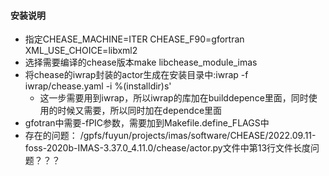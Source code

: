 #### 安装说明
- 指定CHEASE_MACHINE=ITER CHEASE_F90=gfortran  XML_USE_CHOICE=libxml2
- 选择需要编译的chease版本make libchease_module_imas
- 将chease的iwrap封装的actor生成在安装目录中:iwrap -f iwrap/chease.yaml -i  %(installdir)s'
    - 这一步需要用到iwrap，所以iwrap的库加在builddepence里面，同时使用的时候又需要，所以同时加在dependce里面
- gfotran中需要-fPIC参数，需要加到Makefile.define_FLAGS中
- 存在的问题： /gpfs/fuyun/projects/imas/software/CHEASE/2022.09.11-foss-2020b-IMAS-3.37.0_4.11.0/chease/actor.py文件中第13行文件长度问题？？？
